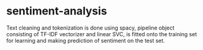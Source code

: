 # sentiment-analysis
Text cleaning and tokenization is done using spacy, pipeline object consisting of TF-IDF vectorizer and linear SVC, is fitted onto the training set for learning and making prediction of sentiment on the test set. 
